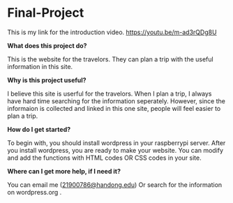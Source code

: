 # Final-Project

This is my link for the introduction video.
https://youtu.be/m-ad3rQDg8U

**What does this project do?**

This is the website for the travelors.
They can plan a trip with the useful information in this site.

**Why is this project useful?**

I believe this site is userful for the travelors.
When I plan a trip, I always have hard time searching for the information seperately. 
However, since the informaion is collected and linked in this one site, people will feel easier to plan a trip.

**How do I get started?** 

To begin with, you should install wordpress in your raspberrypi server. 
After you install wordpress, you are ready to make your website. 
You can modify and add the functions with HTML codes OR CSS codes in your site. 

**Where can I get more help, if I need it?**

You can email me (21900786@handong.edu)
Or search for the information on wordpress.org .
